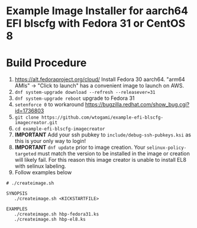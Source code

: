 # Example Image Installer for aarch64 EFI blscfg with Fedora 31 or CentOS 8

# Build Procedure
1. https://alt.fedoraproject.org/cloud/ Install Fedora 30 aarch64. "arm64 AMIs" -> "Click to launch" has a convenient image to launch on AWS.
2. `dnf system-upgrade download --refresh --releasever=31`
3. `dnf system-upgrade reboot` upgrade to Fedora 31
4. `setenforce 0` to workaround https://bugzilla.redhat.com/show_bug.cgi?id=1736803
5. `git clone https://github.com/wtogami/example-efi-blscfg-imagecreator.git`
6. `cd example-efi-blscfg-imagecreator`
7. **IMPORTANT** Add your ssh pubkey to `include/debug-ssh-pubkeys.ksi` as this is your only way to login!
8. **IMPORTANT** `dnf update` prior to image creation. Your `selinux-policy-targeted` must match the version to be installed in the image or creation will likely fail. For this reason this image creator is unable to install EL8 with selinux labeling.
9. Follow examples below
```
# ./createimage.sh 

SYNOPSIS
   ./createimage.sh <KICKSTARTFILE>

EXAMPLES
   ./createimage.sh hbp-fedora31.ks
   ./createimage.sh hbp-el8.ks

```


